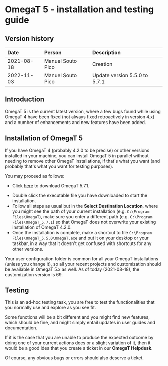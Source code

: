 # OmegaT 5 - installation and testing guide

## Version history

| Date 	        | Person	        | Description      |
|:--------------|:------------------|:-----------------| 
| 2021-08-18	| Manuel Souto Pico | Creation 			|
| 2022-11-03    | Manuel Souto Pico | Update version 5.5.0 to 5.7.1 |


## Introduction 

OmegaT 5 is the current latest version, where a few bugs found while using OmegaT 4 have been fixed (not always fixed retroactively in version 4.x) and a number of enhancements and new features have been added.

## Installation of OmegaT 5

If you have OmegaT 4 (probably 4.2.0 to be precise) or other versions installed in your machine, you can install OmegaT 5 in parallel without needing to remove other OmegaT installations, if that's what you want (and probably that's what you want for testing purposes).

You may proceed as follows:

- Click [here](sourceforge.net/projects/omegat/files/OmegaT%20-%20Latest/OmegaT%205.7.1/OmegaT_5.7.1_Beta_Windows_64_Signed.exe/download) to download OmegaT 5.7.1.
<!-- - Click [here](https://downloads.sourceforge.net/project/omegat/OmegaT%20-%20Latest/OmegaT%205.5.0/OmegaT_5.5.0_Beta_Windows_64_Signed.exe?ts=gAAAAABhHNZA-vb6DCqpEXZL_spgDLNgDuq7PWADK0eKQVY8sthF4YbPXXOPbdAvpzWS_dFjbi2IXtJ1kBhe-1nw3IC5AvHHuQ%3D%3D&r=https%3A%2F%2Fsourceforge.net%2Fprojects%2Fomegat%2Ffiles%2FOmegaT%2520-%2520Latest%2FOmegaT%25205.5.0%2FOmegaT_5.5.0_Beta_Windows_64_Signed.exe%2Fdownload) to download OmegaT 5.5.0.-->
- Double click the executable file you have downloaded to start the installation.
- Follow all steps as usual but in the **Select Destination Location**, where you might see the path of your current installation (e.g. `C:\Program Files\OmegaT`), make sure you enter a different path (e.g. `C:\Program Files\OmegaT_5.7.1`) so that OmegaT does not overwrite your existing installation of OmegaT 4.2.0.
- Once the installation is complete, make a shortcut to file `C:\Program Files\OmegaT_5.5.0\OmegaT.exe` and put it on your desktop or your taskbar, in a way that it doesn't get confused with shortcuts for any other versions.

Your user configuration folder is common for all your OmegaT installations (unless you change it), so all your recent projects and customization should be available in OmegaT 5.x as well. As of today (2021-08-18), the customization version is 69.

## Testing

This is an ad-hoc testing task, you are free to test the functionalities that you normally use and explore as you see fit. 

Some functions will be a bit different and you might find new features, which should be fine, and might simply entail updates in user guides and documentation. 

If it is the case that you are unable to produce the expected outcome by doing one of your current actions does or a slight variation of it, then it would be a good idea that you create a ticket in our **OmegaT Helpdesk**.

Of course, any obvious bugs or errors should also deserve a ticket.


